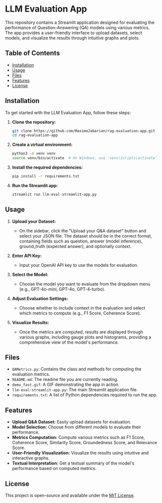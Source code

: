 # LLM Evaluation App

This repository contains a Streamlit application designed for evaluating the performance of Question-Answering (QA) models using various metrics. The app provides a user-friendly interface to upload datasets, select models, and visualize the results through intuitive graphs and plots.

## Table of Contents

- [Installation](#installation)
- [Usage](#usage)
- [Files](#files)
- [Features](#features)
- [License](#license)

## Installation

To get started with the LLM Evaluation App, follow these steps:

1. **Clone the repository:**

   ```bash
   git clone https://github.com/MaximeJabarian/rag-evaluation-app.git
   cd rag-evaluation-app
   ```

2. **Create a virtual environment:**

   ```bash
   python3 -m venv venv
   source venv/bin/activate  # On Windows, use 'venv\Scripts\activate'
   ```

3. **Install the required dependencies:**

   ```bash
   pip install -r requirements.txt
   ```

4. **Run the Streamlit app:**

   ```bash
   streamlit run llm-eval-streamlit-app.py
   ```

## Usage

1. **Upload your Dataset:**
   - On the sidebar, click the "Upload your Q&A dataset" button and select your JSON file. The dataset should be in the correct format, containing fields such as question, answer (model inference), ground_truth (expected answer), and optionally context.

2. **Enter API Key:**
   - Input your OpenAI API key to use the models for evaluation.

3. **Select the Model:**
   - Choose the model you want to evaluate from the dropdown menu (e.g., GPT-4o-mini, GPT-4o, GPT-4-turbo).

4. **Adjust Evaluation Settings:**
   - Choose whether to include context in the evaluation and select which metrics to compute (e.g., F1 Score, Coherence Score).

5. **Visualize Results:**
   - Once the metrics are computed, results are displayed through various graphs, including gauge plots and histograms, providing a comprehensive view of the model's performance.

## Files

- `QAMetrics.py`: Contains the class and methods for computing the evaluation metrics.
- `README.md`: The readme file you are currently reading.
- `demo_fast.gif`: A GIF demonstrating the app in action.
- `llm-eval-streamlit-app.py`: The main Streamlit application file.
- `requirements.txt`: A list of Python dependencies required to run the app.

## Features

- **Upload Q&A Dataset:** Easily upload datasets for evaluation.
- **Model Selection:** Choose from different models to evaluate their performance.
- **Metrics Computation:** Compute various metrics such as F1 Score, Coherence Score, Similarity Score, Groundedness Score, and Relevance Score.
- **User-Friendly Visualization:** Visualize the results using intuitive and interactive graphs.
- **Textual Interpretation:** Get a textual summary of the model's performance based on computed metrics.

## License

This project is open-source and available under the [MIT License](LICENSE).

